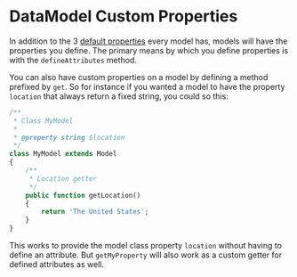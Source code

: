 # DataModel Custom Properties

In addition to the 3 [default properties](default-properties.md) every model has, models will have the properties you define. The primary means by which you define properties is with the `defineAttributes` method.

You can also have custom properties on a model by defining a method prefixed by `get`. So for instance if you wanted a model to have the property `location` that always return a fixed string, you could so this:

```php
/**
 * Class MyModel
 * 
 * @property string $location
 */
class MyModel extends Model
{
    /**
     * Location getter
     */
    public function getLocation()
    {
        return 'The United States';
    }
}
```

This works to provide the model class property `location` without having to define an attribute. But `getMyProperty` will also work as a custom getter for defined attributes as well.
